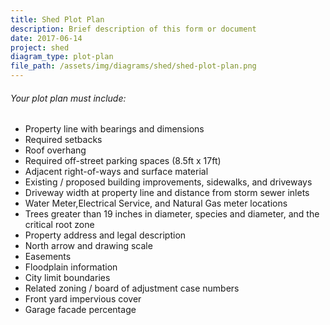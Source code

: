 ```yaml
---
title: Shed Plot Plan
description: Brief description of this form or document
date: 2017-06-14
project: shed
diagram_type: plot-plan
file_path: /assets/img/diagrams/shed/shed-plot-plan.png
---
```

###### Your plot plan must include:
* Property line with bearings and dimensions
* Required setbacks
* Roof overhang
* Required off-street parking spaces (8.5ft x 17ft)
* Adjacent right-of-ways and surface material
* Existing / proposed building improvements, sidewalks, and driveways
* Driveway width at property line and distance from storm sewer inlets
* Water Meter,Electrical Service, and Natural Gas meter locations
* Trees greater than 19 inches in diameter, species and diameter, and the critical root zone
* Property address and legal description
* North arrow and drawing scale
* Easements
* Floodplain information
* City limit boundaries
* Related zoning / board of adjustment case numbers
* Front yard impervious cover
* Garage facade percentage


